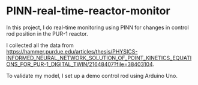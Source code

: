 # PINN-real-time-reactor-monitor
In this project, I do real-time monitoring using PINN for changes in control rod position in the PUR-1 reactor.

I collected all the data from https://hammer.purdue.edu/articles/thesis/PHYSICS-INFORMED_NEURAL_NETWORK_SOLUTION_OF_POINT_KINETICS_EQUATIONS_FOR_PUR-1_DIGITAL_TWIN/21648407?file=38403104. 

To validate my model, I set up a demo control rod using Arduino Uno.
